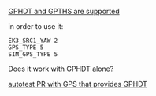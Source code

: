 
[GPHDT and GPTHS are supported ](https://github.com/ArduPilot/ardupilot/blob/master/libraries/AP_GPS/AP_GPS_NMEA.cpp#L378-L379)

in order to use it:

```
EK3_SRC1_YAW 2
GPS_TYPE 5
SIM_GPS_TYPE 5
```

Does it work with GPHDT alone?


[autotest PR with GPS that provides GPHDT](https://github.com/ArduPilot/ardupilot/compare/master...Williangalvani:ardupilot:gps_yaw?expand=1)
